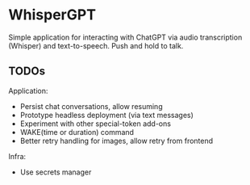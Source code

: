 # WhisperGPT

Simple application for interacting with ChatGPT via audio transcription (Whisper) and text-to-speech. Push and hold to talk.

## TODOs

Application:
- Persist chat conversations, allow resuming
- Prototype headless deployment (via text messages)
- Experiment with other special-token add-ons
- WAKE(time or duration) command
- Better retry handling for images, allow retry from frontend

Infra:
- Use secrets manager

